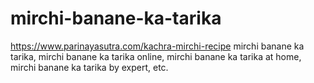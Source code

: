 # mirchi-banane-ka-tarika
https://www.parinayasutra.com/kachra-mirchi-recipe mirchi banane ka tarika, mirchi banane ka tarika online, mirchi banane ka tarika at home, mirchi banane ka tarika by expert, etc.
